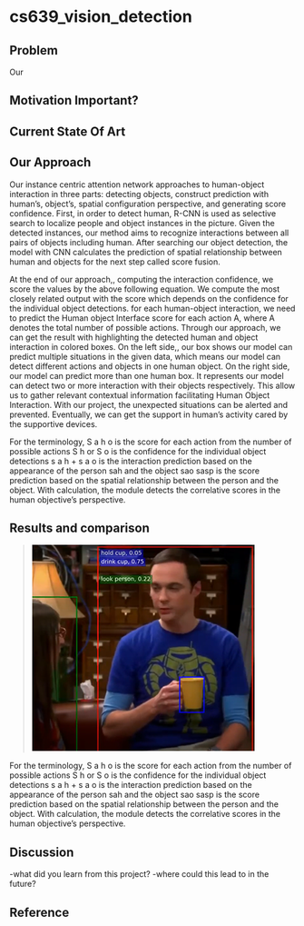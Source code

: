 # cs639_vision_detection

## Problem
Our 

## Motivation Important?

## Current State Of Art

## Our Approach 
Our  instance centric attention network approaches to human-object interaction in three parts: detecting objects, construct prediction with human’s, object’s, spatial configuration perspective, and generating score confidence.
First, in order to detect human, R-CNN is used as selective search to localize people and object instances in the picture. Given the detected instances, our method aims to recognize interactions between all pairs of objects including human.
After searching our object detection, the model with CNN calculates the prediction of spatial relationship between human and objects for the next step called score fusion.

At the end of our approach,, computing the interaction confidence, we score the values by the above following equation. We compute the most closely related output with the score which depends on the confidence for the individual object detections. for each human-object interaction, we need to predict the Human object Interface score for each action A, where A denotes the total number of possible actions.
Through our approach, we can get the result with highlighting the detected human and object interaction in colored boxes.
On the left side,, our box shows our model can predict multiple situations in the given data, which means our model can detect different actions and objects in one human object.
On the right side, our model can predict more than one human box.
It represents our model can detect two or more interaction with their objects respectively.
This allow us to gather relevant contextual information facilitating Human Object Interaction.
With our project, the unexpected situations can be alerted and prevented.
Eventually, we can get the support in human’s activity cared by the supportive devices. 

For the terminology,
S a h o is the score for each action from the number of possible actions
S h or S o is the confidence for the individual object detections
s a h + s a o is the interaction prediction based on the appearance of the person sah and the object sao
sasp is  the score prediction based on the spatial relationship between the person and the object.
With calculation, the module detects the correlative scores in the human objective’s perspective.

## Results and comparison
>![img1](person.png)

For the terminology,
S a h o is the score for each action from the number of possible actions
S h or S o is the confidence for the individual object detections
s a h + s a o is the interaction prediction based on the appearance of the person sah and the object sao
sasp is  the score prediction based on the spatial relationship between the person and the object.
With calculation, the module detects the correlative scores in the human objective’s perspective.

## Discussion 
-what did you learn from this project?
-where could this lead to in the future? 




## Reference

